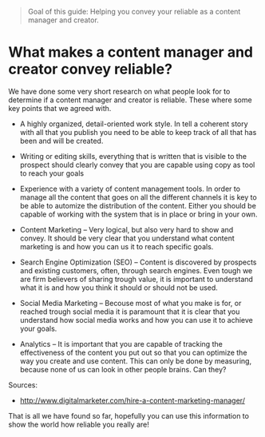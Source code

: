 > Goal of this guide: Helping you convey your reliable as a content manager and creator.

# What makes a content manager and creator convey reliable?

We have done some very short research on what people look for to determine if a content manager and creator is reliable. These where some key points that we agreed with.

* A highly organized, detail-oriented work style. In tell a coherent story with all that you publish you need to be able to keep track of all that has been and will be created.

* Writing or editing skills, everything that is written that is visible to the prospect should clearly convey that you are capable using copy as tool to reach your goals

* Experience with a variety of content management tools. In order to manage all the content that goes on all the different channels it is key to be able to automize the distribution of the content. Either you should be capable of working with the system that is in place or bring in your own.  

* Content Marketing – Very logical, but also very hard to show and convey. It should be very clear that you understand what content marketing is and how you can us it to reach specific goals.

* Search Engine Optimization (SEO) – Content is discovered by prospects and existing customers, often, through search engines. Even tough we are firm believers of sharing trough value, it is important to understand what it is and how you think it should or should not be used.

* Social Media Marketing – Becouse most of what you make is for, or reached trough social media it is paramount that it is clear that you understand how social media works and how you can use it to achieve your goals.

* Analytics – It is important that you are capable of tracking the effectiveness of the content you put out so that you can optimize the way you create and use content. This can only be done by measuring, because none of us can look in other people brains. Can they?

Sources:
* http://www.digitalmarketer.com/hire-a-content-marketing-manager/

That is all we have found so far, hopefully you can use this information to show the world how reliable you really are!
